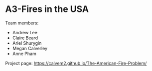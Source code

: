 
# A3-Fires in the USA
Team members:  
* Andrew Lee  
* Claire Beard  
* Ariel Shurygin  
* Megan Calverley  
* Anne Pham

Project page: https://calvem2.github.io/The-American-Fire-Problem/
